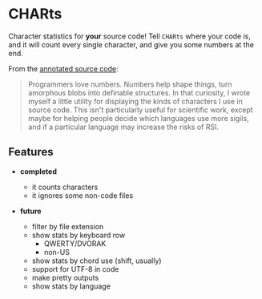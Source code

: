 # CHARts #

Character statistics for **your** source code! Tell `CHARts` where your code is, and it will count every single character, and give you some numbers at the end.

From the [annotated source code][annsrc]:

> Programmers love numbers. Numbers help shape things, turn amorphous blobs into definable structures. In that curiosity, I wrote myself a little utility for displaying the kinds of characters I use in source code. This isn't particularly useful for scientific work, except maybe for helping people decide which languages use more sigils, and if a particular language may increase the risks of RSI.


## Features ##

* **completed**
    - it counts characters
    - it ignores some non-code files


* **future**
    - filter by file extension
    - show stats by keyboard row
        + QWERTY/DVORAK
        + non-US
    - show stats by chord use (shift, usually)
    - support for UTF-8 in code
    - make pretty outputs
    - show stats by language

[annsrc]: http://totolici.github.com/CHARts/docs/charts.html